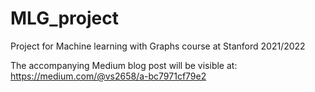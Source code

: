 # MLG_project
Project for Machine learning with Graphs course at Stanford 2021/2022

The accompanying Medium blog post will be visible at: https://medium.com/@vs2658/a-bc7971cf79e2
